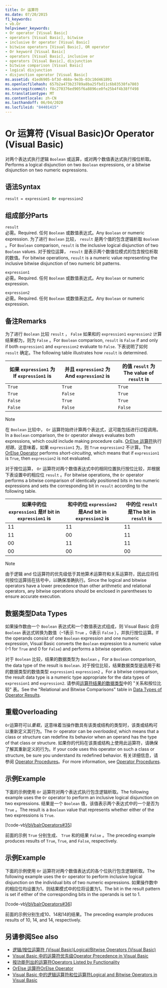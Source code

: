 ```yaml
---
title: Or 运算符
ms.date: 07/20/2015
f1_keywords:
- vb.Or
helpviewer_keywords:
- Or operator [Visual Basic]
- operators [Visual Basic], bitwise
- inclusive Or operator [Visual Basic]
- bitwise operators [Visual Basic], OR operator
- Or keyword [Visual Basic]
- operators [Visual Basic], inclusive or
- operators [Visual Basic], disjunction
- bitwise comparison [Visual Basic]
- logical disjunction
- disjunction operator [Visual Basic]
ms.assetid: 41ed6905-bf3d-468a-9e3b-03c10d461891
ms.openlocfilehash: 657b2a473b23789a8ba25fbd11c6b83538fa7803
ms.sourcegitcommit: f8c270376ed905f6a8896ce0fe25b4f4b38ff498
ms.translationtype: MT
ms.contentlocale: zh-CN
ms.lasthandoff: 06/04/2020
ms.locfileid: "84401415"
---
```

# <a name="or-operator-visual-basic"></a><span data-ttu-id="4573f-102">Or 运算符 (Visual Basic)</span><span class="sxs-lookup"><span data-stu-id="4573f-102">Or Operator (Visual Basic)</span></span>
<span data-ttu-id="4573f-103">对两个表达式执行逻辑 `Boolean` 或运算，或对两个数值表达式执行按位析取。</span><span class="sxs-lookup"><span data-stu-id="4573f-103">Performs a logical disjunction on two `Boolean` expressions, or a bitwise disjunction on two numeric expressions.</span></span>  
  
## <a name="syntax"></a><span data-ttu-id="4573f-104">语法</span><span class="sxs-lookup"><span data-stu-id="4573f-104">Syntax</span></span>  
  
```vb  
result = expression1 Or expression2  
```  
  
## <a name="parts"></a><span data-ttu-id="4573f-105">组成部分</span><span class="sxs-lookup"><span data-stu-id="4573f-105">Parts</span></span>  
 `result`  
 <span data-ttu-id="4573f-106">必需。</span><span class="sxs-lookup"><span data-stu-id="4573f-106">Required.</span></span> <span data-ttu-id="4573f-107">任何 `Boolean` 或数值表达式。</span><span class="sxs-lookup"><span data-stu-id="4573f-107">Any `Boolean` or numeric expression.</span></span> <span data-ttu-id="4573f-108">为了进行 `Boolean` 比较， `result` 是两个值的包含逻辑析取 `Boolean` 。</span><span class="sxs-lookup"><span data-stu-id="4573f-108">For `Boolean` comparison, `result` is the inclusive logical disjunction of two `Boolean` values.</span></span> <span data-ttu-id="4573f-109">对于按位运算， `result` 是表示两个数值位模式的包含按位析取的数值。</span><span class="sxs-lookup"><span data-stu-id="4573f-109">For bitwise operations, `result` is a numeric value representing the inclusive bitwise disjunction of two numeric bit patterns.</span></span>  
  
 `expression1`  
 <span data-ttu-id="4573f-110">必需。</span><span class="sxs-lookup"><span data-stu-id="4573f-110">Required.</span></span> <span data-ttu-id="4573f-111">任何 `Boolean` 或数值表达式。</span><span class="sxs-lookup"><span data-stu-id="4573f-111">Any `Boolean` or numeric expression.</span></span>  
  
 `expression2`  
 <span data-ttu-id="4573f-112">必需。</span><span class="sxs-lookup"><span data-stu-id="4573f-112">Required.</span></span> <span data-ttu-id="4573f-113">任何 `Boolean` 或数值表达式。</span><span class="sxs-lookup"><span data-stu-id="4573f-113">Any `Boolean` or numeric expression.</span></span>  
  
## <a name="remarks"></a><span data-ttu-id="4573f-114">备注</span><span class="sxs-lookup"><span data-stu-id="4573f-114">Remarks</span></span>  
 <span data-ttu-id="4573f-115">为了进行 `Boolean` 比较 `result` ， `False` 如果和的 `expression1` `expression2` 计算结果都为，则为 `False` 。</span><span class="sxs-lookup"><span data-stu-id="4573f-115">For `Boolean` comparison, `result` is `False` if and only if both `expression1` and `expression2` evaluate to `False`.</span></span> <span data-ttu-id="4573f-116">下表说明了如何 `result` 确定。</span><span class="sxs-lookup"><span data-stu-id="4573f-116">The following table illustrates how `result` is determined.</span></span>  
  
|<span data-ttu-id="4573f-117">如果 `expression1` 为 </span><span class="sxs-lookup"><span data-stu-id="4573f-117">If `expression1` is</span></span>|<span data-ttu-id="4573f-118">并且 `expression2` 为</span><span class="sxs-lookup"><span data-stu-id="4573f-118">And `expression2` is</span></span>|<span data-ttu-id="4573f-119">的值 `result` 为</span><span class="sxs-lookup"><span data-stu-id="4573f-119">The value of `result` is</span></span>|  
|-------------------------|--------------------------|------------------------------|  
|`True`|`True`|`True`|  
|`True`|`False`|`True`|  
|`False`|`True`|`True`|  
|`False`|`False`|`False`|  
  
> [!NOTE]
> <span data-ttu-id="4573f-120">在 `Boolean` 比较中， `Or` 运算符始终计算两个表达式，这可能包括进行过程调用。</span><span class="sxs-lookup"><span data-stu-id="4573f-120">In a `Boolean` comparison, the `Or` operator always evaluates both expressions, which could include making procedure calls.</span></span> <span data-ttu-id="4573f-121">[OrElse 运算符](orelse-operator.md)执行*短路*，这意味着，如果 `expression1` 为，则 `True` `expression2` 不计算。</span><span class="sxs-lookup"><span data-stu-id="4573f-121">The [OrElse Operator](orelse-operator.md) performs *short-circuiting*, which means that if `expression1` is `True`, then `expression2` is not evaluated.</span></span>  
  
 <span data-ttu-id="4573f-122">对于按位运算， `Or` 运算符对两个数值表达式中的相同位置执行按位比较，并根据下表设置中的相应位 `result` 。</span><span class="sxs-lookup"><span data-stu-id="4573f-122">For bitwise operations, the `Or` operator performs a bitwise comparison of identically positioned bits in two numeric expressions and sets the corresponding bit in `result` according to the following table.</span></span>  
  
|<span data-ttu-id="4573f-123">如果中的位 `expression1` 是</span><span class="sxs-lookup"><span data-stu-id="4573f-123">If bit in `expression1` is</span></span>|<span data-ttu-id="4573f-124">和中的位 `expression2` 是</span><span class="sxs-lookup"><span data-stu-id="4573f-124">And bit in `expression2` is</span></span>|<span data-ttu-id="4573f-125">中的位 `result` 是</span><span class="sxs-lookup"><span data-stu-id="4573f-125">The bit in `result` is</span></span>|  
|--------------------------------|---------------------------------|----------------------------|  
|<span data-ttu-id="4573f-126">1</span><span class="sxs-lookup"><span data-stu-id="4573f-126">1</span></span>|<span data-ttu-id="4573f-127">1</span><span class="sxs-lookup"><span data-stu-id="4573f-127">1</span></span>|<span data-ttu-id="4573f-128">1</span><span class="sxs-lookup"><span data-stu-id="4573f-128">1</span></span>|  
|<span data-ttu-id="4573f-129">1</span><span class="sxs-lookup"><span data-stu-id="4573f-129">1</span></span>|<span data-ttu-id="4573f-130">0</span><span class="sxs-lookup"><span data-stu-id="4573f-130">0</span></span>|<span data-ttu-id="4573f-131">1</span><span class="sxs-lookup"><span data-stu-id="4573f-131">1</span></span>|  
|<span data-ttu-id="4573f-132">0</span><span class="sxs-lookup"><span data-stu-id="4573f-132">0</span></span>|<span data-ttu-id="4573f-133">1</span><span class="sxs-lookup"><span data-stu-id="4573f-133">1</span></span>|<span data-ttu-id="4573f-134">1</span><span class="sxs-lookup"><span data-stu-id="4573f-134">1</span></span>|  
|<span data-ttu-id="4573f-135">0</span><span class="sxs-lookup"><span data-stu-id="4573f-135">0</span></span>|<span data-ttu-id="4573f-136">0</span><span class="sxs-lookup"><span data-stu-id="4573f-136">0</span></span>|<span data-ttu-id="4573f-137">0</span><span class="sxs-lookup"><span data-stu-id="4573f-137">0</span></span>|  
  
> [!NOTE]
> <span data-ttu-id="4573f-138">由于逻辑 and 位运算符的优先级低于其他算术运算符和关系运算符，因此应将任何按位运算括在括号中，以确保准确执行。</span><span class="sxs-lookup"><span data-stu-id="4573f-138">Since the logical and bitwise operators have a lower precedence than other arithmetic and relational operators, any bitwise operations should be enclosed in parentheses to ensure accurate execution.</span></span>  
  
## <a name="data-types"></a><span data-ttu-id="4573f-139">数据类型</span><span class="sxs-lookup"><span data-stu-id="4573f-139">Data Types</span></span>  
 <span data-ttu-id="4573f-140">如果操作数由一个 `Boolean` 表达式和一个数值表达式组成，则 Visual Basic 会将 `Boolean` 表达式转换为数值（–1表示 `True` ，0表示 `False` ），并执行按位运算。</span><span class="sxs-lookup"><span data-stu-id="4573f-140">If the operands consist of one `Boolean` expression and one numeric expression, Visual Basic converts the `Boolean` expression to a numeric value (–1 for `True` and 0 for `False`) and performs a bitwise operation.</span></span>  
  
 <span data-ttu-id="4573f-141">对于 `Boolean` 比较，结果的数据类型为 `Boolean` 。</span><span class="sxs-lookup"><span data-stu-id="4573f-141">For a `Boolean` comparison, the data type of the result is `Boolean`.</span></span> <span data-ttu-id="4573f-142">对于按位比较，结果数据类型是适用于和的数据类型的数值类型 `expression1` `expression2` 。</span><span class="sxs-lookup"><span data-stu-id="4573f-142">For a bitwise comparison, the result data type is a numeric type appropriate for the data types of `expression1` and `expression2`.</span></span> <span data-ttu-id="4573f-143">请参阅[运算符结果的数据类型](data-types-of-operator-results.md)中的 "关系和按位比较" 表。</span><span class="sxs-lookup"><span data-stu-id="4573f-143">See the "Relational and Bitwise Comparisons" table in [Data Types of Operator Results](data-types-of-operator-results.md).</span></span>  
  
## <a name="overloading"></a><span data-ttu-id="4573f-144">重载</span><span class="sxs-lookup"><span data-stu-id="4573f-144">Overloading</span></span>  
 <span data-ttu-id="4573f-145">`Or`运算符可以*重载*，这意味着当操作数具有该类或结构的类型时，该类或结构可以重新定义其行为。</span><span class="sxs-lookup"><span data-stu-id="4573f-145">The `Or` operator can be *overloaded*, which means that a class or structure can redefine its behavior when an operand has the type of that class or structure.</span></span> <span data-ttu-id="4573f-146">如果你的代码在该类或结构上使用此运算符，请确保了解其重新定义的行为。</span><span class="sxs-lookup"><span data-stu-id="4573f-146">If your code uses this operator on such a class or structure, be sure you understand its redefined behavior.</span></span> <span data-ttu-id="4573f-147">有关详细信息，请参阅 [Operator Procedures](../../programming-guide/language-features/procedures/operator-procedures.md)。</span><span class="sxs-lookup"><span data-stu-id="4573f-147">For more information, see [Operator Procedures](../../programming-guide/language-features/procedures/operator-procedures.md).</span></span>  
  
## <a name="example"></a><span data-ttu-id="4573f-148">示例</span><span class="sxs-lookup"><span data-stu-id="4573f-148">Example</span></span>  
 <span data-ttu-id="4573f-149">下面的示例使用 `Or` 运算符对两个表达式执行包含逻辑析取。</span><span class="sxs-lookup"><span data-stu-id="4573f-149">The following example uses the `Or` operator to perform an inclusive logical disjunction on two expressions.</span></span> <span data-ttu-id="4573f-150">结果是一个 `Boolean` 值，该值表示两个表达式中的一个是否为 `True` 。</span><span class="sxs-lookup"><span data-stu-id="4573f-150">The result is a `Boolean` value that represents whether either of the two expressions is `True`.</span></span>  
  
 [!code-vb[VbVbalrOperators#35](~/samples/snippets/visualbasic/VS_Snippets_VBCSharp/VbVbalrOperators/VB/Class1.vb#35)]  
  
 <span data-ttu-id="4573f-151">前面的示例 `True` 分别生成、 `True` 和的结果 `False` 。</span><span class="sxs-lookup"><span data-stu-id="4573f-151">The preceding example produces results of `True`, `True`, and `False`, respectively.</span></span>  
  
## <a name="example"></a><span data-ttu-id="4573f-152">示例</span><span class="sxs-lookup"><span data-stu-id="4573f-152">Example</span></span>  
 <span data-ttu-id="4573f-153">下面的示例使用 `Or` 运算符对两个数值表达式的各个位执行包含逻辑析取。</span><span class="sxs-lookup"><span data-stu-id="4573f-153">The following example uses the `Or` operator to perform inclusive logical disjunction on the individual bits of two numeric expressions.</span></span> <span data-ttu-id="4573f-154">如果操作数中的相应位均设置为1，则结果模式中的位将设置为1。</span><span class="sxs-lookup"><span data-stu-id="4573f-154">The bit in the result pattern is set if either of the corresponding bits in the operands is set to 1.</span></span>  
  
 [!code-vb[VbVbalrOperators#36](~/samples/snippets/visualbasic/VS_Snippets_VBCSharp/VbVbalrOperators/VB/Class1.vb#36)]  
  
 <span data-ttu-id="4573f-155">前面的示例分别生成10、14和14的结果。</span><span class="sxs-lookup"><span data-stu-id="4573f-155">The preceding example produces results of 10, 14, and 14, respectively.</span></span>  
  
## <a name="see-also"></a><span data-ttu-id="4573f-156">另请参阅</span><span class="sxs-lookup"><span data-stu-id="4573f-156">See also</span></span>

- [<span data-ttu-id="4573f-157">逻辑/按位运算符 (Visual Basic)</span><span class="sxs-lookup"><span data-stu-id="4573f-157">Logical/Bitwise Operators (Visual Basic)</span></span>](logical-bitwise-operators.md)
- [<span data-ttu-id="4573f-158">Visual Basic 中的运算符优先级</span><span class="sxs-lookup"><span data-stu-id="4573f-158">Operator Precedence in Visual Basic</span></span>](operator-precedence.md)
- [<span data-ttu-id="4573f-159">按功能列出的运算符</span><span class="sxs-lookup"><span data-stu-id="4573f-159">Operators Listed by Functionality</span></span>](operators-listed-by-functionality.md)
- [<span data-ttu-id="4573f-160">OrElse 运算符</span><span class="sxs-lookup"><span data-stu-id="4573f-160">OrElse Operator</span></span>](orelse-operator.md)
- [<span data-ttu-id="4573f-161">Visual Basic 中的逻辑运算符和位运算符</span><span class="sxs-lookup"><span data-stu-id="4573f-161">Logical and Bitwise Operators in Visual Basic</span></span>](../../programming-guide/language-features/operators-and-expressions/logical-and-bitwise-operators.md)
